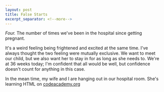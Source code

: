 ```yaml
---
layout: post
title: False Starts
excerpt_separator: <!--more-->
---
```


_Four._ The number of times we've been in the hospital since getting pregnant.

It's a weird feeling being frightened and excited at the same time. I've always thought the two feeling were mutually exclusive. We want to meet our child, but we also want her to stay in for as long as she needs to. We're at 36 weeks today; I'm confident that all would be well, but confidence doesn't count for anything in this case.
<!--more-->
In the mean time, my wife and I are hanging out in our hospital room. She's learning HTML on [codeacademy.org](http://codeacademy.org)
